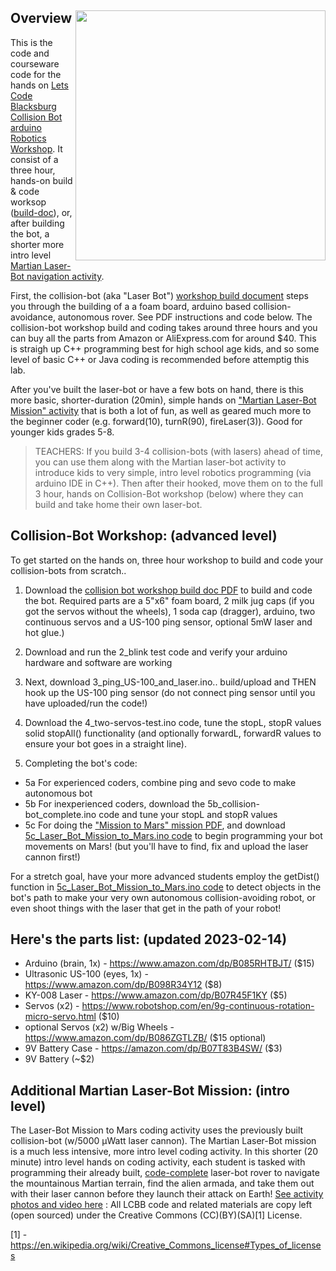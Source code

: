 ## Overview <IMG SRC=http://www.theweeks.org/tmp/PICS/LCBB/laser-bot2_800.png align=right width=400>

This is the code and courseware code for the hands on [Lets Code Blacksburg Collision Bot arduino Robotics Workshop](https://www.eventbrite.com/e/18949799360). It consist of a three hour, hands-on build & code worksop ([build-doc](https://github.com/LetsCodeBlacksburg/LCBB_arduino-collision-bot/blob/master/Arduino-robotics-collision-bot_build-doc.pdf)), or, after building the bot, a shorter more intro level [Martian Laser-Bot navigation activity](https://github.com/LetsCodeBlacksburg/LCBB_arduino-collision-bot/blob/master/Mission-to-mars_robotics-laser-bot-lab.pdf).

First, the collision-bot (aka "Laser Bot") [workshop build document](https://github.com/LetsCodeBlacksburg/LCBB_arduino-collision-bot/blob/master/Arduino-robotics-collision-bot_build-doc.pdf) steps you through the building of a a foam board, arduino based collision-avoidance, autonomous rover. See PDF instructions and code below.  The collision-bot workshop build and coding takes around three hours and you can buy all the parts from Amazon or AliExpress.com for around $40. This is straigh up C++ programming best for high school age kids, and so some level of basic C++ or Java coding is recommended before attemptig this lab.

After you've built the laser-bot or have a few bots on hand, there is this more basic, shorter-duration (20min), simple hands on ["Martian Laser-Bot Mission" activity](https://github.com/LetsCodeBlacksburg/LCBB_arduino-collision-bot/blob/master/Mission-to-mars_robotics-laser-bot-lab.pdf) that is both a lot of fun, as well as geared much more to the beginner coder (e.g. forward(10), turnR(90), fireLaser(3)). Good for younger kids grades 5-8.

> TEACHERS: If you build 3-4 collision-bots (with lasers) ahead of time, you can use them along 
> with the Martian laser-bot activity to introduce kids to very simple, intro level robotics programming 
> (via arduino IDE in C++).  Then after their hooked, move them on to the full 3 hour, hands on 
> Collision-Bot workshop (below) where they can build and take home their own laser-bot.


## Collision-Bot Workshop: (advanced level)
To get started on the hands on, three hour workshop to build and code your collision-bots from scratch..

1.  Download the [collision bot workshop build doc PDF](https://github.com/LetsCodeBlacksburg/LCBB_arduino-collision-bot/blob/master/Arduino-robotics-collision-bot_build-doc.pdf) to build and code the bot. Required parts are a 5"x6" foam board, 2 milk jug caps (if you got the servos without the wheels), 1 soda cap (dragger), arduino, two continuous servos and a US-100 ping sensor, optional 5mW laser and hot glue.)

2. Download and run the 2_blink test code and verify your arduino hardware and software are working

3. Next, download 3_ping_US-100_and_laser.ino.. build/upload and THEN hook up the US-100 ping sensor (do not connect ping sensor until you have uploaded/run the code!)

4. Download the 4_two-servos-test.ino code, tune the stopL, stopR values solid stopAll() functionality (and optionally forwardL, forwardR values to ensure your bot goes in a straight line).

5. Completing the bot's code:
* 5a For experienced coders, combine ping and sevo code to make autonomous bot
* 5b For inexperienced coders, download the 5b_collision-bot_complete.ino code and tune your stopL and stopR values
* 5c For doing the ["Mission to Mars" mission PDF](https://github.com/LetsCodeBlacksburg/LCBB_arduino-collision-bot/blob/master/Mission-to-mars_robotics-laser-bot-lab.pdf), and download [5c_Laser_Bot_Mission_to_Mars.ino code](https://github.com/LetsCodeBlacksburg/LCBB_arduino-collision-bot/blob/master/5c_Laser_Bot_Mission_to_Mars.ino) to begin programming your bot movements on Mars! (but you'll have to find, fix and upload the laser cannon first!)

For a stretch goal, have your more advanced students employ the getDist() function in [5c_Laser_Bot_Mission_to_Mars.ino code](https://github.com/LetsCodeBlacksburg/LCBB_arduino-collision-bot/blob/master/5c_Laser_Bot_Mission_to_Mars.ino) to detect objects in the bot's path to make your very own autonomous collision-avoiding robot, or even shoot things with the laser that get in the path of your robot!

## Here's the parts list: (updated 2023-02-14)
* Arduino (brain, 1x) - https://www.amazon.com/dp/B085RHTBJT/ ($15)
* Ultrasonic US-100 (eyes, 1x) - https://www.amazon.com/dp/B098R34Y12 ($8)
* KY-008 Laser - https://www.amazon.com/dp/B07R45F1KY  ($5)
* Servos (x2) - https://www.robotshop.com/en/9g-continuous-rotation-micro-servo.html ($10)
* optional Servos (x2) w/Big Wheels - https://www.amazon.com/dp/B086ZGTLZB/ ($15 optional)
* 9V Battery Case - https://amazon.com/dp/B07T83B4SW/ ($3)
* 9V Battery (~$2)


## Additional Martian Laser-Bot Mission: (intro level)
The Laser-Bot Mission to Mars coding activity uses the previously built collision-bot (w/5000 µWatt laser cannon). The Martian Laser-Bot mission is a much less intensive, more intro level coding activity.  In this shorter (20 minute) intro  level hands on coding activity, each student is tasked with programming their already built, [code-complete](https://github.com/LetsCodeBlacksburg/LCBB_arduino-collision-bot/blob/master/5c_Laser_Bot_Mission_to_Mars.ino) laser-bot rover to navigate the mountainous Martian terrain, find the alien armada, and take them out with their laser cannon before they launch their attack on Earth!  [See activity photos and video here](https://photos.app.goo.gl/Kyo2fSg3D5SCUErP8)
:
All LCBB code and related materials are copy left (open sourced) under the Creative Commons (CC)(BY)(SA)[1] License.

[1] - https://en.wikipedia.org/wiki/Creative_Commons_license#Types_of_licenses
